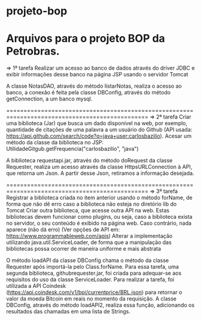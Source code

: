 # projeto-bop
Arquivos para o projeto BOP da Petrobras.
===============================================================================================
=> 1ª tarefa
Realizar um acesso ao banco de dados através do driver JDBC e exibir informações desse banco na página JSP usando o servidor Tomcat

A classe NotasDAO, através do método listarNotas, realiza o acesso ao banco, a conexão é feita pela classe DBConfig, através do método getConnection, a um banco mysql.

===============================================================================================
=> 2ª tarefa
Criar uma biblioteca (Jar) que busca um dado disponível na web, por exemplo, quantidade de citações de uma palavra a um usuário do Github (API usada: https://api.github.com/search/code?q=java+user:carlosbazilio).
Acesar um método da classe da biblioteca no JSP: UtilidadeGitgub.getFrequencia("carlosbazilio", "java")

A biblioteca requestapi.jar, através do método doRequest da classe Requester, realiza um acesso através da classe HttpsURLConnection à API, que retorna um Json. A partir desse Json, retiramos a informação desejada.

===============================================================================================
=> 3ª tarefa
Registrar a biblioteca criada no item anterior usando o método forName, de forma que não dê erro caso a biblioteca não esteja no diretório lib do Tomcat 
Criar outra biblioteca, que acesse outra API na web. Estas bibliotecas devem funcionar como plugins, ou seja, caso a biblioteca exista no servidor, o seu conteúdo é exibido na página web. Caso contrário, nada aparece (não dá erro) 
(Ver opções de API em: https://www.programmableweb.com/apis)
Alterar a implementação utilizando java.util.ServiceLoader, de forma que a manipulação das bibliotecas possa ocorrer de maneira uniforme e mais abstrata

O método loadAPI da classe DBConfig chama o método da classe Requester após importá-la pelo Class.forName.
Para essa tarefa, uma segunda biblioteca, githubrequester.jar, foi criada para adequar-se aos requisitos do uso da classe ServiceLoader. Para realizar a tarefa, foi utilizada a API Coindesk (https://api.coindesk.com/v1/bpi/currentprice/BRL.json) para retornar o valor da moeda Bitcoin em reais no momento da requisição.
A classe DBConfig, através do método loadAPI2, realiza essa função, adicionando os resultados das chamadas em uma lista de Strings.
